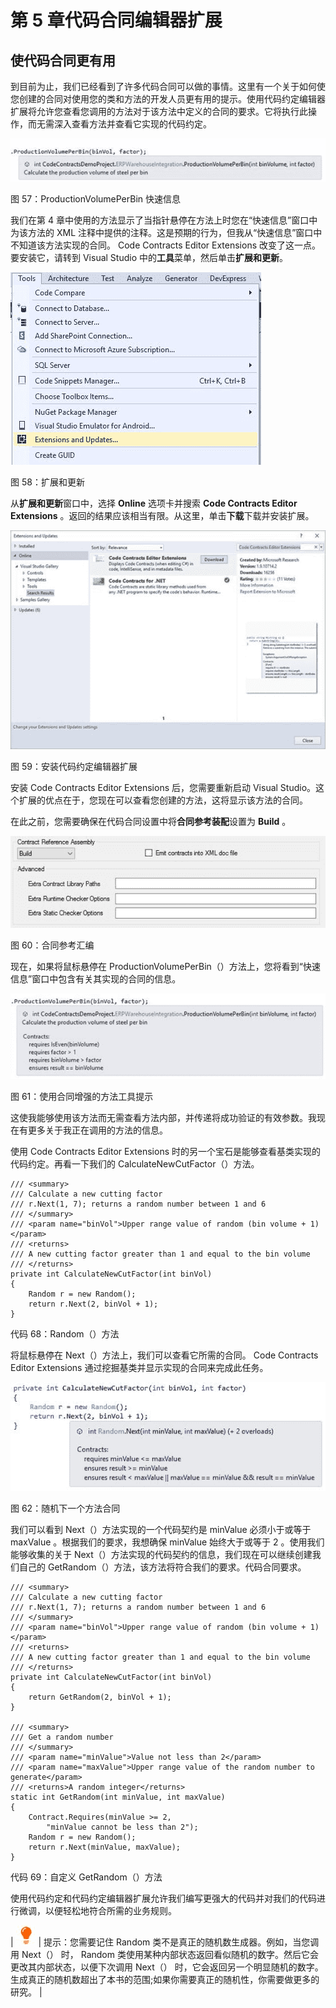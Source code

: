 # 第 5 章代码合同编辑器扩展

## 使代码合同更有用

到目前为止，我们已经看到了许多代码合同可以做的事情。这里有一个关于如何使您创建的合同对使用您的类和方法的开发人员更有用的提示。使用代码约定编辑器扩展将允许您查看您调用的方法对于该方法中定义的合同的要求。它将执行此操作，而无需深入查看方法并查看它实现的代码约定。

![](img/00059.jpeg)

图 57：ProductionVolumePerBin 快速信息

我们在第 4 章中使用的方法显示了当指针悬停在方法上时您在“快速信息”窗口中为该方法的 XML 注释中提供的注释。这是预期的行为，但我从“快速信息”窗口中不知道该方法实现的合同。 Code Contracts Editor Extensions 改变了这一点。要安装它，请转到 Visual Studio 中的**工具**菜单，然后单击**扩展和更新**。

![](img/00060.jpeg)

图 58：扩展和更新

从**扩展和更新**窗口中，选择 **Online** 选项卡并搜索 **Code Contracts Editor Extensions** 。返回的结果应该相当有限。从这里，单击**下载**下载并安装扩展。

![](img/00061.jpeg)

图 59：安装代码约定编辑器扩展

安装 Code Contracts Editor Extensions 后，您需要重新启动 Visual Studio。这个扩展的优点在于，您现在可以查看您创建的方法，这将显示该方法的合同。

在此之前，您需要确保在代码合同设置中将**合同参考装配**设置为 **Build** 。

![](img/00062.jpeg)

图 60：合同参考汇编

现在，如果将鼠标悬停在 ProductionVolumePerBin（）方法上，您将看到“快速信息”窗口中包含有关其实现的合同的信息。

![](img/00063.jpeg)

图 61：使用合同增强的方法工具提示

这使我能够使用该方法而无需查看方法内部，并传递将成功验证的有效参数。我现在有更多关于我正在调用的方法的信息。

使用 Code Contracts Editor Extensions 时的另一个宝石是能够查看基类实现的代码约定。再看一下我们的 CalculateNewCutFactor（）方法。

```
/// <summary>
/// Calculate a new cutting factor
/// r.Next(1, 7); returns a random number between 1 and 6
/// </summary>
/// <param name="binVol">Upper range value of random (bin volume + 1)</param>
/// <returns>
/// A new cutting factor greater than 1 and equal to the bin volume
/// </returns>
private int CalculateNewCutFactor(int binVol)
{
    Random r = new Random();
    return r.Next(2, binVol + 1);
}

```

代码 68：Random（）方法

将鼠标悬停在 Next（）方法上，我们可以查看它所需的合同。 Code Contracts Editor Extensions 通过挖掘基类并显示实现的合同来完成此任务。

![](img/00064.jpeg)

图 62：随机下一个方法合同

我们可以看到 Next（）方法实现的一个代码契约是 minValue 必须小于或等于 maxValue 。根据我们的要求，我想确保 minValue 始终大于或等于 2 。使用我们能够收集的关于 Next（）方法实现的代码契约的信息，我们现在可以继续创建我们自己的 GetRandom（）方法，该方法将符合我们的要求。代码合同要求。

```
/// <summary>
/// Calculate a new cutting factor
/// r.Next(1, 7); returns a random number between 1 and 6
/// </summary>
/// <param name="binVol">Upper range value of random (bin volume + 1)</param>
/// <returns>
/// A new cutting factor greater than 1 and equal to the bin volume
/// </returns>
private int CalculateNewCutFactor(int binVol)
{
    return GetRandom(2, binVol + 1);
}

/// <summary>
/// Get a random number
/// </summary>
/// <param name="minValue">Value not less than 2</param>
/// <param name="maxValue">Upper range value of the random number to generate</param>
/// <returns>A random integer</returns>
static int GetRandom(int minValue, int maxValue)
{
    Contract.Requires(minValue >= 2,
        "minValue cannot be less than 2");
    Random r = new Random();
    return r.Next(minValue, maxValue);
}

```

代码 69：自定义 GetRandom（）方法

使用代码约定和代码约定编辑器扩展允许我们编写更强大的代码并对我们的代码进行微调，以便轻松地符合所需的业务规则。

| ![](img/00065.jpeg) | 提示：您需要记住 Random 类不是真正的随机数生成器。例如，当您调用 Next（） 时， Random 类使用某种内部状态返回看似随机的数字。然后它会更改其内部状态，以便下次调用 Next（） 时，它会返回另一个明显随机的数字。生成真正的随机数超出了本书的范围;如果你需要真正的随机性，你需要做更多的研究。 |